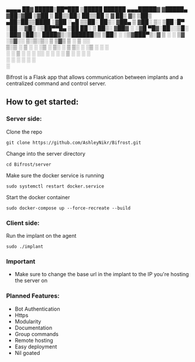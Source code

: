  ▄▄▄▄    ██▓  █████▒██▀███   ▒█████    ██████ ▄▄▄█████▓
▓█████▄ ▓██▒▓██   ▒▓██ ▒ ██▒▒██▒  ██▒▒██    ▒ ▓  ██▒ ▓▒
▒██▒ ▄██▒██▒▒████ ░▓██ ░▄█ ▒▒██░  ██▒░ ▓██▄   ▒ ▓██░ ▒░
▒██░█▀  ░██░░▓█▒  ░▒██▀▀█▄  ▒██   ██░  ▒   ██▒░ ▓██▓ ░ 
░▓█  ▀█▓░██░░▒█░   ░██▓ ▒██▒░ ████▓▒░▒██████▒▒  ▒██▒ ░ 
░▒▓███▀▒░▓   ▒ ░   ░ ▒▓ ░▒▓░░ ▒░▒░▒░ ▒ ▒▓▒ ▒ ░  ▒ ░░   
▒░▒   ░  ▒ ░ ░       ░▒ ░ ▒░  ░ ▒ ▒░ ░ ░▒  ░ ░    ░    
 ░    ░  ▒ ░ ░ ░     ░░   ░ ░ ░ ░ ▒  ░  ░  ░    ░      
 ░       ░            ░         ░ ░        ░           
      ░

Bifrost is a Flask app that allows communication between implants and a centralized command
and control server.

## How to get started:

### Server side:
Clone the repo
```
git clone https://github.com/AshleyNikr/Bifrost.git
```
Change into the server directory
```
cd Bifrost/server
```
Make sure the docker service is running
```
sudo systemctl restart docker.service
```
Start the docker container
```
sudo docker-compose up --force-recreate --build
```
### Client side:
Run the implant on the agent
```
sudo ./implant
```
### Important

- Make sure to change the base url in the implant to the IP you're hosting
the server on

### Planned Features:

- Bot Authentication
- Https
- Modularity
- Documentation
- Group commands
- Remote hosting
- Easy deployment
- Nil goated
